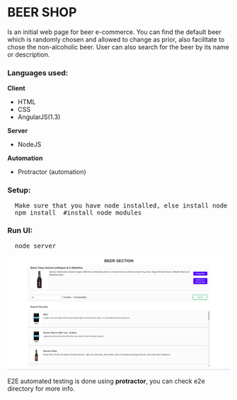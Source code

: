 # BEER SHOP
Is an initial web page for beer e-commerce. You can find the default beer which is randomly chosen and allowed to change as prior, also facilitate to chose the non-alcoholic beer. User can also search for the beer by its name or description.

### Languages used:
 **Client**
   - HTML
   - CSS
   - AngularJS(1.3)

 **Server**
   - NodeJS

 **Automation**
   - Protractor (automation)
### Setup:
<pre>
  Make sure that you have node installed, else install node as prior.
  npm install  #install node modules
</pre>

### Run UI:
<pre>
  node server
</pre>

![alt text](./img/home.png)

E2E automated testing is done using **protractor**, you can check e2e directory for more info.